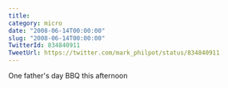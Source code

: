 ```yaml
---
title: 
category: micro
date: "2008-06-14T00:00:00"
slug: "2008-06-14T00:00:00"
TwitterId: 834840911
TweetUrl: https://twitter.com/mark_philpot/status/834840911
---
```


One father's day BBQ this afternoon
